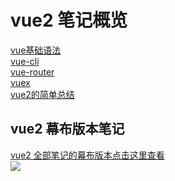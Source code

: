 # vue2 笔记概览

[vue基础语法](vue基础.md)   
[vue-cli](vue-cli.md)   
[vue-router](vue-router.md)   
[vuex](Vuex.md)   
[vue2的简单总结](Vue常用语法和命令.md)   
<!-- [tabbar](tabbar.md)    -->
<!-- [Promise](Promise.md)    -->

## vue2 幕布版本笔记
[vue2 全部笔记的幕布版本点击这里查看](https://www.mubucm.com/doc/1K2ag6aGIwp)   
![](https://cdn.jsdelivr.net/gh/jsdevin/imgBed/img/202204181748441.png)   
